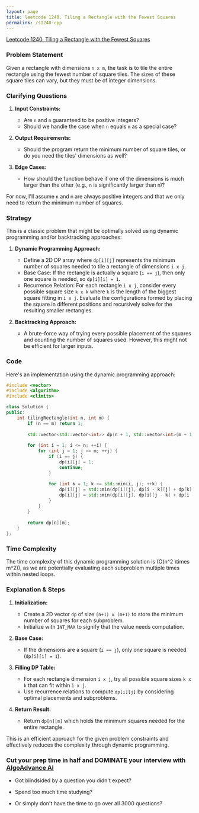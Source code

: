 ```yaml
---
layout: page
title: leetcode 1240. Tiling a Rectangle with the Fewest Squares
permalink: /s1240-cpp
---
```

[Leetcode 1240. Tiling a Rectangle with the Fewest Squares](https://algoadvance.github.io/algoadvance/l1240)
### Problem Statement

Given a rectangle with dimensions `n x m`, the task is to tile the entire rectangle using the fewest number of square tiles. The sizes of these square tiles can vary, but they must be of integer dimensions.

### Clarifying Questions

1. **Input Constraints:**
   - Are `n` and `m` guaranteed to be positive integers?
   - Should we handle the case when `n` equals `m` as a special case?

2. **Output Requirements:**
   - Should the program return the minimum number of square tiles, or do you need the tiles' dimensions as well?
   
3. **Edge Cases:**
   - How should the function behave if one of the dimensions is much larger than the other (e.g., `n` is significantly larger than `m`)?

For now, I'll assume `n` and `m` are always positive integers and that we only need to return the minimum number of squares.

### Strategy

This is a classic problem that might be optimally solved using dynamic programming and/or backtracking approaches:

1. **Dynamic Programming Approach:**
   - Define a 2D DP array where `dp[i][j]` represents the minimum number of squares needed to tile a rectangle of dimensions `i x j`.
   - Base Case: If the rectangle is actually a square (`i == j`), then only one square is needed, so `dp[i][i] = 1`.
   - Recurrence Relation: For each rectangle `i x j`, consider every possible square size `k x k` where `k` is the length of the biggest square fitting in `i x j`. Evaluate the configurations formed by placing the square in different positions and recursively solve for the resulting smaller rectangles.

2. **Backtracking Approach:**
   - A brute-force way of trying every possible placement of the squares and counting the number of squares used. However, this might not be efficient for larger inputs.

### Code

Here's an implementation using the dynamic programming approach:

```cpp
#include <vector>
#include <algorithm>
#include <climits>

class Solution {
public:
    int tilingRectangle(int n, int m) {
        if (n == m) return 1;
        
        std::vector<std::vector<int>> dp(n + 1, std::vector<int>(m + 1, INT_MAX));
        
        for (int i = 1; i <= n; ++i) {
            for (int j = 1; j <= m; ++j) {
                if (i == j) {
                    dp[i][j] = 1;
                    continue;
                }
                
                for (int k = 1; k <= std::min(i, j); ++k) {
                    dp[i][j] = std::min(dp[i][j], dp[i - k][j] + dp[k][j - k] + dp[i - k][k]);
                    dp[i][j] = std::min(dp[i][j], dp[i][j - k] + dp[i - k][k] + dp[k][j - k]);
                }
            }
        }
        
        return dp[n][m];
    }
};
```

### Time Complexity

The time complexity of this dynamic programming solution is \(O(n^2 \times m^2)\), as we are potentially evaluating each subproblem multiple times within nested loops.

### Explanation & Steps

1. **Initialization:**
   - Create a 2D vector `dp` of size `(n+1) x (m+1)` to store the minimum number of squares for each subproblem.
   - Initialize with `INT_MAX` to signify that the value needs computation.
   
2. **Base Case:**
   - If the dimensions are a square (`i == j`), only one square is needed (`dp[i][i] = 1`).

3. **Filling DP Table:**
   - For each rectangle dimension `i x j`, try all possible square sizes `k x k` that can fit within `i x j`.
   - Use recurrence relations to compute `dp[i][j]` by considering optimal placements and subproblems.

4. **Return Result:**
   - Return `dp[n][m]` which holds the minimum squares needed for the entire rectangle.

This is an efficient approach for the given problem constraints and effectively reduces the complexity through dynamic programming.


### Cut your prep time in half and DOMINATE your interview with [AlgoAdvance AI](https://algoAdvance.com)

- Got blindsided by a question you didn't expect?

- Spend too much time studying?

- Or simply don't have the time to go over all 3000 questions?

